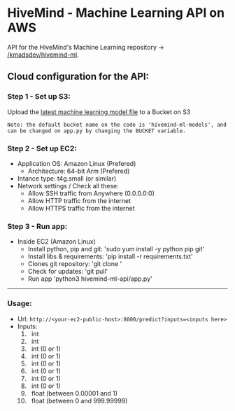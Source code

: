 # HiveMind - Machine Learning API on AWS
API for the HiveMind's Machine Learning repository -> [/kmadsdev/hivemind-ml](https://kmadsdev/hivemind-ml/).

## Cloud configuration for the API:
### Step 1 - Set up S3: 
Upload the [latest machine learning model file](https://drive.google.com/file/d/1EzA-nuICumjeDTXCCW3rhzpE0Ic3YSzi/view?usp=sharing) to a Bucket on S3  

```Note: the default bucket name on the code is 'hivemind-ml-models', and can be changed on app.py by changing the BUCKET variable.```

### Step 2 - Set up EC2: 
- Application OS: Amazon Linux (Prefered)
    - Architecture: 64-bit Arm (Prefered)
- Intance type: t4g.small (or similar)
- Network settings / Check all these:
    - Allow SSH traffic from Anywhere (0.0.0.0:0)
    - Allow HTTP traffic from the internet
    - Allow HTTPS traffic from the internet

### Step 3 - Run app:  
- Inside EC2 (Amazon Linux)
    - Install python, pip and git: 'sudo yum install -y python pip git'
    - Install libs & requirements: 'pip install -r requirements.txt'
    - Clones git repository: 'git clone <repository link>'
    - Check for updates: 'git pull'
    - Run app 'python3 hivemind-ml-api/app.py'

---

### Usage:
- Url: 
    ```http://<your-ec2-public-host>:8000/predict?inputs=<inputs here>```
- Inputs:
    <ol>
    <li> &nbsp; int </li>
    <li> &nbsp; int </li>
    <li> &nbsp; int (0 or 1) </li>
    <li> &nbsp; int (0 or 1) </li>
    <li> &nbsp; int (0 or 1) </li>
    <li> &nbsp; int (0 or 1) </li>
    <li> &nbsp; int (0 or 1) </li>
    <li> &nbsp; int (0 or 1) </li>
    <li> &nbsp; float (between 0.00001 and 1)   </li>
    <li> &nbsp; float (between 0 and 999.99999) </li>
    </ol>
